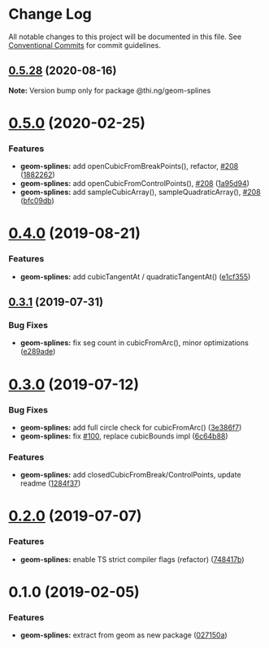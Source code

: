 # Change Log

All notable changes to this project will be documented in this file.
See [Conventional Commits](https://conventionalcommits.org) for commit guidelines.

## [0.5.28](https://github.com/thi-ng/umbrella/compare/@thi.ng/geom-splines@0.5.27...@thi.ng/geom-splines@0.5.28) (2020-08-16)

**Note:** Version bump only for package @thi.ng/geom-splines





# [0.5.0](https://github.com/thi-ng/umbrella/compare/@thi.ng/geom-splines@0.4.5...@thi.ng/geom-splines@0.5.0) (2020-02-25)


### Features

* **geom-splines:** add openCubicFromBreakPoints(), refactor, [#208](https://github.com/thi-ng/umbrella/issues/208) ([1882262](https://github.com/thi-ng/umbrella/commit/188226216099a33b6251540b497ce8fd946502d8))
* **geom-splines:** add openCubicFromControlPoints(), [#208](https://github.com/thi-ng/umbrella/issues/208) ([1a95d94](https://github.com/thi-ng/umbrella/commit/1a95d94df2396e14247cca84d3add7385d74a693))
* **geom-splines:** add sampleCubicArray(), sampleQuadraticArray(), [#208](https://github.com/thi-ng/umbrella/issues/208) ([bfc09db](https://github.com/thi-ng/umbrella/commit/bfc09db2493d50576c9f57a93273a3bd102b7ad8))





# [0.4.0](https://github.com/thi-ng/umbrella/compare/@thi.ng/geom-splines@0.3.4...@thi.ng/geom-splines@0.4.0) (2019-08-21)

### Features

* **geom-splines:** add cubicTangentAt / quadraticTangentAt() ([e1cf355](https://github.com/thi-ng/umbrella/commit/e1cf355))

## [0.3.1](https://github.com/thi-ng/umbrella/compare/@thi.ng/geom-splines@0.3.0...@thi.ng/geom-splines@0.3.1) (2019-07-31)

### Bug Fixes

* **geom-splines:** fix seg count in cubicFromArc(), minor optimizations ([e289ade](https://github.com/thi-ng/umbrella/commit/e289ade))

# [0.3.0](https://github.com/thi-ng/umbrella/compare/@thi.ng/geom-splines@0.2.1...@thi.ng/geom-splines@0.3.0) (2019-07-12)

### Bug Fixes

* **geom-splines:** add full circle check for cubicFromArc() ([3e386f7](https://github.com/thi-ng/umbrella/commit/3e386f7))
* **geom-splines:** fix [#100](https://github.com/thi-ng/umbrella/issues/100), replace cubicBounds impl ([6c64b88](https://github.com/thi-ng/umbrella/commit/6c64b88))

### Features

* **geom-splines:** add closedCubicFromBreak/ControlPoints, update readme ([1284f37](https://github.com/thi-ng/umbrella/commit/1284f37))

# [0.2.0](https://github.com/thi-ng/umbrella/compare/@thi.ng/geom-splines@0.1.17...@thi.ng/geom-splines@0.2.0) (2019-07-07)

### Features

* **geom-splines:** enable TS strict compiler flags (refactor) ([748417b](https://github.com/thi-ng/umbrella/commit/748417b))

# 0.1.0 (2019-02-05)

### Features

* **geom-splines:** extract from geom as new package ([027150a](https://github.com/thi-ng/umbrella/commit/027150a))
